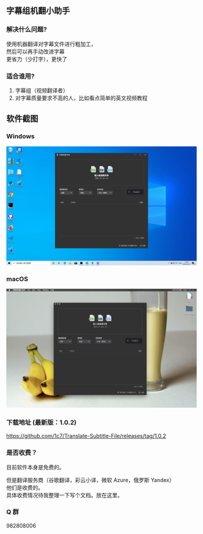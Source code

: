 ## 字幕组机翻小助手
### 解决什么问题?
使用机器翻译对字幕文件进行粗加工，   
然后可以再手动改进字幕  
更省力（少打字），更快了

### 适合谁用?
1. 字幕组（视频翻译者）
2. 对字幕质量要求不高的人，比如看点简单的英文视频教程

## 软件截图
### Windows
<img src="./image/win.jpg">

### macOS
<img src="./image/mac.jpg">

### 下载地址 (最新版：1.0.2)
https://github.com/1c7/Translate-Subtitle-File/releases/tag/1.0.2

### 是否收费？
目前软件本身是免费的。   

但是翻译服务商（谷歌翻译，彩云小译，微软 Azure，俄罗斯 Yandex）    
他们是收费的。  
具体收费情况待我整理一下写个文档。放在这里。   

### Q 群 
982808006


<!--
### 什么时候发下一版
下一个版本主要是解决：1. 支持批量翻译 2. 支持 VTT 格式的字幕 3. 修复已知 bug (后面拖入的文件会有之前文件的中文)   
什么时候可以发布？ 不知道    

## 最后
0.0.1 用的是盗版 API (谷歌翻译)，不稳定（也就是经常有人反馈他们用不了）的问题也被吐槽很多次了.  
换成正版 API 稳定是稳定了，但是要收费。这就两难了
-->

<!--
## 推荐的工作流 (workflow)
1. 先调整英文字幕的时间轴（比如用 Aegisub）
2. 时间轴调完后, **用这个工具翻译**
3. 中文字幕翻译后，会加到英文字幕的后面（打开 Aegisub 你会看到中文都在后半部分）此时可以用 `Shift` 键加鼠标点击第一行中文字幕和最后一行中文字幕选择范围，选中所有中文字幕，修改 Style
（这样中英双语的样式就不一样了，你可以把中文调大字体，英文调小字体。或不同颜色等）
4. 继续人工翻译即可
-->
